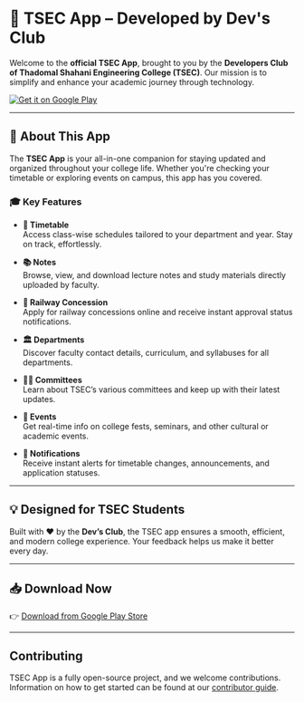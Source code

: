 # 📱 TSEC App – Developed by Dev's Club

Welcome to the **official TSEC App**, brought to you by the **Developers Club of Thadomal Shahani Engineering College (TSEC)**. Our mission is to simplify and enhance your academic journey through technology.

[![Get it on Google Play](https://play.google.com/intl/en_us/badges/static/images/badges/en_badge_web_generic.png)](https://play.google.com/store/apps/details?id=com.madclubtsec.tsec_application&pcampaignid=web_share)

---

## 📌 About This App

The **TSEC App** is your all-in-one companion for staying updated and organized throughout your college life. Whether you're checking your timetable or exploring events on campus, this app has you covered.

### 🎓 Key Features

- **📅 Timetable**  
  Access class-wise schedules tailored to your department and year. Stay on track, effortlessly.

- **📚 Notes**  
  Browse, view, and download lecture notes and study materials directly uploaded by faculty.

- **🚆 Railway Concession**  
  Apply for railway concessions online and receive instant approval status notifications.

- **🏛️ Departments**  
  Discover faculty contact details, curriculum, and syllabuses for all departments.

- **🧑‍💼 Committees**  
  Learn about TSEC’s various committees and keep up with their latest updates.

- **🎉 Events**  
  Get real-time info on college fests, seminars, and other cultural or academic events.

- **🔔 Notifications**  
  Receive instant alerts for timetable changes, announcements, and application statuses.

---

## 💡 Designed for TSEC Students

Built with ❤️ by the **Dev’s Club**, the TSEC app ensures a smooth, efficient, and modern college experience. Your feedback helps us make it better every day.

---

## 📥 Download Now

👉 [Download from Google Play Store](https://play.google.com/store/apps/details?id=com.madclubtsec.tsec_application&pcampaignid=web_share)

---


## Contributing

TSEC App is a fully open-source project, and we welcome contributions. Information on how to get started can be found at our [contributor guide](./CONTRIBUTING.md).
